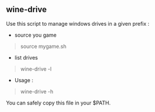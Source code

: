 ## wine-drive
Use this script to manage windows drives in a given prefix :
* source you game
> source mygame.sh
* list drives
> wine-drive -l
* Usage :
> wine-drive -h

You can safely copy this file in your $PATH.

